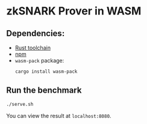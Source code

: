 zkSNARK Prover in WASM
=======================

## Dependencies:
* [Rust toolchain](https://www.rust-lang.org/tools/install)
* [npm](https://www.npmjs.com/get-npm)
* `wasm-pack` package:
    ```bash
    cargo install wasm-pack
    ```

## Run the benchmark
```bash
./serve.sh
```
You can view the result at `localhost:8080`.